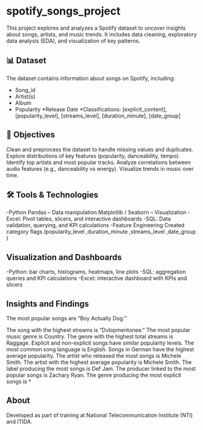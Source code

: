# spotify_songs_project
This project explores and analyzes a Spotify dataset to uncover insights about songs, artists, and music trends.
It includes data cleaning, exploratory data analysis (EDA), and visualization of key patterns.

## 📊 Dataset

The dataset contains information about songs on Spotify, including:

* Song_id
* Artist(s)
* Album
* Popularity
*Release Date
*Classifications: [explicit_content], [popularity_level], [streams_level], [duration_minute], [date_group]

## 🎯 Objectives

Clean and preprocess the dataset to handle missing values and duplicates.
Explore distributions of key features (popularity, danceability, tempo).
Identify top artists and most popular tracks.
Analyze correlations between audio features (e.g., danceability vs energy).
Visualize trends in music over time.

## 🛠 Tools & Technologies

-Python
  Pandas – Data manipulation
  Matplotlib / Seaborn – Visualization
-Excel: Pivot tables, slicers, and interactive dashboards
-SQL: Data validation, querying, and KPI calculations
-Feature Engineering
  Created category flags (popularity_level ,duration_minute ,streams_level ,date_group )


## Visualization and Dashboards

-Python: bar charts, histograms, heatmaps, line plots 
-SQL: aggregation queries and KPI calculations 
-Excel: interactive dashboard with KPIs and slicers

## Insights and Findings

The most popular songs are “Boy Actually Dog.”

The song with the highest streams is “Dvlopmentonee.”
The most popular music genre is Country.
The genre with the highest total streams is Raggage.
Explicit and non-explicit songs have similar popularity levels.
The most common song language is English.
Songs in German have the highest average popularity.
The artist who released the most songs is Michele Smith.
The artist with the highest average popularity is Michele Smith.
The label producing the most songs is Def Jam.
The producer linked to the most popular songs is Zachary Ryan.
The genre producing the most explicit songs is *

## About

Developed as part of training at National Telecommunication Institute (NTI) and ITIDA.

